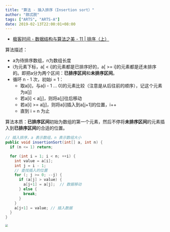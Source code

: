 ```yaml
---
title: "算法 - 插入排序（Insertion sort）"
author: "颇忒脱"
tags: ["ARTS", "ARTS-A"]
date: 2019-02-13T22:00:01+08:00
---
```


<!--more-->

* [极客时间 - 数据结构与算法之美 - 11 | 排序（上）][1]

算法描述：

* a为待排序数组，n为数组长度
* i为元素下标，a[ < i]的元素都是已排序好的，a[ >= i]的元素都是还未排序的。即把a分为两个区间：**已排序区间**和**未排序区间**。
* 循环 n - 1 次，初始i = 1：
  * 取a[i]，与a[i - 1 ... 0]的元素比较（注意是从后往前的顺序），记这个元素为a[j]
  * 若a[i] < a[j]，则将a[j]往后移动
  * 若a[i] >= a[j]，则将a[i]插入到a[j+1]的位置，i++
  * 直到 i = n 为止

算法本质：**已排序区间**初始为数组的第一个元素，然后不停将**未排序区间**的元素插入到**已排序区间**的合适的位置。

```java
// 插入排序，a 表示数组，n 表示数组大小
public void insertionSort(int[] a, int n) {
  if (n <= 1) return;

  for (int i = 1; i < n; ++i) {
    int value = a[i];
    int j = i - 1;
    // 查找插入的位置
    for (; j >= 0; --j) {
      if (a[j] > value) {
        a[j+1] = a[j];  // 数据移动
      } else {
        break;
      }
    }
    a[j+1] = value; // 插入数据
  }
}
```

<img src="../sort/insertion-sort.png" style="zoom:50%" />

[1]: https://time.geekbang.org/column/article/41802